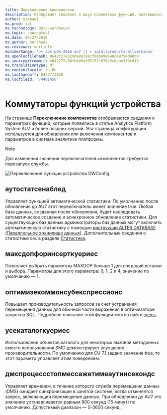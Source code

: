 ```yaml
---
title: Переключение компонентов
description: Отображает сведения о двух параметрах функций, появившихся в Analytics Platform System AU7.
author: mzaman1
ms.prod: sql
ms.technology: data-warehouse
ms.topic: conceptual
ms.date: 06/27/2018
ms.author: murshedz
ms.reviewer: martinle
monikerRange: '>= aps-pdw-2016-au7 || = sqlallproducts-allversions'
ms.openlocfilehash: 8642f27a329da8819acf0ab99a648c4979ed40d0
ms.sourcegitcommit: e042272a38fb646df05152c676e5cbeae3f9cd13
ms.translationtype: MT
ms.contentlocale: ru-RU
ms.lasthandoff: 04/27/2020
ms.locfileid: "74401456"
---
```

# <a name="appliance-feature-switches"></a>Коммутаторы функций устройства

На странице **Переключение компонентов** отображаются сведения о параметрах функций, которые появились в статье Analytics Platform System AU7 и более поздних версий. Эта страница конфигурации используется для обновления или включения компонентов и параметров в системе аналитики платформы.

> [!NOTE]
> Для изменения значений переключателей компонентов требуется перезапуск службы.

![Переключение функции устройства DWConfig](media/feature-switch/SQL_Server_PDW_DWConfig_feature_switch.png "Переключение функции устройства DWConfig")

## <a name="autostatsenabled"></a>аутостатсенаблед

Управляет функцией автоматической статистики. По умолчанию после обновления до AU7 этот переключатель имеет значение true. Любая база данных, созданная после обновления, будет наследовать автоматическое создание и асинхронное обновление статистики. Для существующих баз данных администраторы баз данных могут включить автоматическую статистику с помощью [инструкции ALTER DATABASE (Параллельное хранилище данных)](../t-sql/statements/alter-database-transact-sql.md?tabs=sqlpdw). Дополнительные сведения о статистике см. в разделе [Статистика](../relational-databases/statistics/statistics.md).

## <a name="maxdopforinsertqueries"></a>максдопфоринсерткуериес

Позволяет выбрать параметры MAXDOP больше 1 для операций вставки и выбора. Параметры для этого параметра: 0, 1, 2 и 4, значение по умолчанию — 1.

## <a name="optimizecommonsubexpressions"></a>оптимизекоммонсубекспрессионс

Повышает производительность запросов за счет устранения перемещения данных для обычной части выражения в оптимизаторе запросов SQL. Подробное описание этой функции можно найти [здесь](common-sub-expression-elimination.md).

## <a name="usecatalogqueries"></a>усекаталогкуериес

Использование объектов каталога для некоторых вызовов метаданных вместо использования SMO демонстрирует улучшение производительности. По умолчанию для CU 7.1 задано значение true, то этот параметр управляет этим поведением.

## <a name="dmsprocessstopmessagetimeoutinseconds"></a>дмспроцессстопмессажетимеаутинсекондс

Управляет временем, в течение которого служба перемещения данных (DMS) ожидает синхронизации в занятой системе, когда отменяется запрос, включающий перемещение данных. При обновлении до AU7 это значение устанавливается равным 900 секунд (15 минут) по умолчанию. Допустимый диапазон — 0-3600 секунд.
